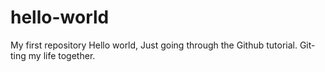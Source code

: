 # hello-world
My first repository 
Hello world, Just going through the Github tutorial. Git-ting my life together.  
